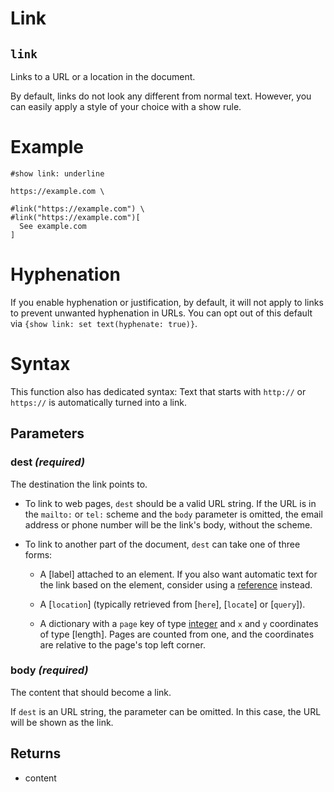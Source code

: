 # Link

## `link`

Links to a URL or a location in the document.

By default, links do not look any different from normal text. However,
you can easily apply a style of your choice with a show rule.

# Example
```example
#show link: underline

https://example.com \

#link("https://example.com") \
#link("https://example.com")[
  See example.com
]
```

# Hyphenation
If you enable hyphenation or justification, by default, it will not apply to
links to prevent unwanted hyphenation in URLs. You can opt out of this
default via `{show link: set text(hyphenate: true)}`.

# Syntax
This function also has dedicated syntax: Text that starts with `http://` or
`https://` is automatically turned into a link.

## Parameters

### dest *(required)*

The destination the link points to.

- To link to web pages, `dest` should be a valid URL string. If the URL
  is in the `mailto:` or `tel:` scheme and the `body` parameter is
  omitted, the email address or phone number will be the link's body,
  without the scheme.

- To link to another part of the document, `dest` can take one of three
  forms:
  - A [label] attached to an element. If you also want automatic text
    for the link based on the element, consider using a
    [reference]($ref) instead.

  - A [`location`] (typically retrieved from [`here`], [`locate`] or
    [`query`]).

  - A dictionary with a `page` key of type [integer]($int) and `x` and
    `y` coordinates of type [length]. Pages are counted from one, and
    the coordinates are relative to the page's top left corner.



### body *(required)*

The content that should become a link.

If `dest` is an URL string, the parameter can be omitted. In this case,
the URL will be shown as the link.

## Returns

- content

